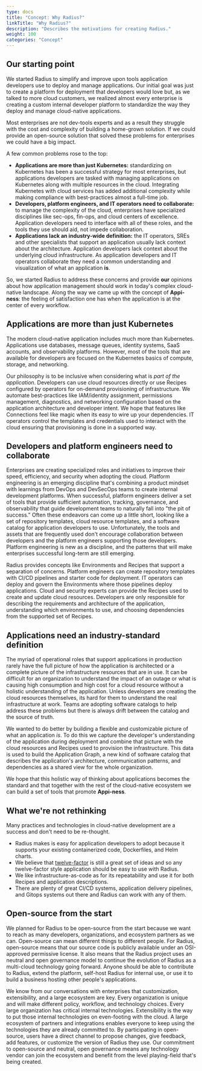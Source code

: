 ```yaml
---
type: docs
title: "Concept: Why Radius?"
linkTitle: "Why Radius?"
description: "Describes the motivations for creating Radius."
weight: 100
categories: "Concept"
---
```


## Our starting point

We started Radius to simplify and improve upon tools application developers use to deploy and manage applications. Our initial goal was just to create a platform for deployment that developers would love but, as we talked to more cloud customers, we realized almost every enterprise is creating a custom internal developer platform to standardize the way they deploy and manage cloud-native applications.

Most enterprises are not dev-tools experts and as a result they struggle with the cost and complexity of building a home-grown solution. If we could provide an open-source solution that solved these problems for enterprises we could have a big impact.

A few common problems rose to the top:

- **Applications are more than just Kubernetes:** standardizing on Kubernetes has been a successful strategy for most enterprises, but applications developers are tasked with managing applications on Kubernetes along with multiple resources in the cloud. Integrating Kubernetes with cloud services has added additional complexity while making compliance with best-practices almost a full-time job.
- **Developers, platform engineers, and  IT operators need to collaborate:** to manage the complexity of the cloud, enterprises have specialized disciplines like sec-ops, fin-ops, and cloud centers of excellence. Application developers need to interface with all of these roles, and the tools they use should aid, not impede collaboration.
- **Applications lack an industry-wide definition:** the IT operators, SREs and other specialists that support an application usually lack context about the architecture. Application developers lack context about the underlying cloud infrastructure. As application developers and IT operators collaborate they need a common understanding and visualization of what an application **is**.

So, we started Radius to address these concerns and provide **our** opinions about how application management should work in today's complex cloud-native landscape. Along the way we came up with the concept of **Appi-ness**: the feeling of satisfaction one has when the application is at the center of every workflow.

## Applications are more than just Kubernetes

The modern cloud-native application includes much more than Kubernetes. Applications use databases, message queues, identity systems, SaaS accounts, and observability platforms. However, most of the tools that are available for developers are focused on the Kubernetes basics of compute, storage, and networking.

Our philosophy is to be inclusive when considering what is *part of the application*. Developers can use cloud resources directly or use Recipes configured by operators for on-demand provisioning of infrastructure. We automate best-practices like IAM/identity assignment, permissions management, diagnostics, and networking configuration based on the application architecture and developer intent. We hope that features like Connections feel like magic when its easy to wire up your dependencies.  IT operators control the templates and credentials used to interact with the cloud ensuring that provisioning is done in a supported way.

## Developers and platform engineers need to collaborate

Enterprises are creating specialized roles and initiatives to improve their speed, efficiency, and security when adopting the cloud. Platform engineering is an emerging discipline that's combining a product mindset with learnings from DevOps and DevSecOps teams to create internal development platforms. When successful, platform engineers deliver a set of tools that provide sufficient automation, tracking, governance, and observability that guide development teams to naturally fall into "the pit of success.” Often these endeavors can come up a little short, looking like a set of repository templates, cloud resource templates, and a software catalog for application developers to use. Unfortunately, the tools and assets that are frequently used don't encourage collaboration between developers and the platform engineers supporting those developers. Platform engineering is new as a discipline, and the patterns that will make enterprises successful long-term are still emerging.

Radius provides concepts like Environments and Recipes that support a separation of concerns. Platform engineers can create repository templates with CI/CD pipelines and starter code for deployment. IT operators can deploy and govern the Environments where those pipelines deploy applications. Cloud and security experts can provide the Recipes used to create and update cloud resources. Developers are only responsible for describing the requirements and architecture of the application, understanding which environments to use, and choosing dependencies from the supported set of Recipes.

## Applications need an industry-standard definition

The myriad of operational roles that support applications in production rarely have the full picture of how the application is architected or a complete picture of the infrastructure resources that are in use. It can be difficult for an organization to understand the impact of an outage or what is causing high consumption and high cost for a cloud resource without a holistic understanding of the application. Unless developers are creating the cloud resources themselves, its hard for them to understand the real infrastructure at work. Teams are adopting software catalogs to help address these problems but there is always drift between the catalog and the source of truth.

We wanted to do better by building a flexible and customizable picture of what an application *is*. To do this we capture the developer's understanding of the application during deployment and combine that picture with the cloud resources and Recipes used to provision the infrastructure. This data is used to build the Application Graph, a new kind of software catalog that describes the application's architecture, communication patterns, and dependencies as a shared view for the whole organization.

We hope that this holistic way of thinking about applications becomes the standard and that together with the rest of the cloud-native ecosystem we can build a set of tools that promote **Appi-ness**.

## What we're not rethinking

Many practices and technologies in cloud-native development are a success and don't need to be re-thought. 

- Radius makes is easy for application developers to adopt because it supports your existing containerized code, Dockerfiles, and Helm charts. 
- We believe that [twelve-factor](https://12factor.net/) is still a great set of ideas and so any twelve-factor style application should be easy to use with Radius.
- We like infrastructure-as-code as for its repeatability and use it for both Recipes and application descriptions. 
- There are plenty of great CI/CD systems, application delivery pipelines, and Gitops systems out there and Radius can work with any of them.

## Open-source from the start

We planned for Radius to be open-source from the start because we want to reach as many developers, organizations, and ecosystem partners as we can. Open-source can mean different things to different people. For Radius, open-source means that our source code is publicly available under an OSI-approved permissive license. It also means that the Radius project uses an neutral and open governance model to continue the evolution of Radius as a multi-cloud technology going forward. Anyone should be able to contribute to Radius, extend the platform, self-host Radius for internal use, or use it to build a business hosting other people's applications.

We know from our conversations with enterprises that customization, extensibility, and a large ecosystem are key. Every organization is unique and will make different policy, workflow, and technology choices. Every large organization has critical internal technologies. Extensibility is the way to put those internal technologies on even-footing with the cloud. A large ecosystem of partners and integrations enables everyone to keep using the technologies they are already committed to. By participating in open-source, users have a direct channel to propose changes, give feedback, add features, or customize the version of Radius they use. Our commitment to open-source and neutral, open governance means any technology vendor can join the ecosystem and benefit from the level playing-field that's being created.
